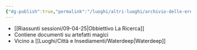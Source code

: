 ```yaml
---
{"dg-publish":true,"permalink":"/luoghi/altri-luoghi/archivio-delle-ere-perdute/","noteIcon":""}
---
```


  - [[Riassunti sessioni/09-04-25\|Obbiettivo La Ricerca]]
  - Contiene documenti su artefatti magici
  - Vicino a [[Luoghi/Città e Insediamenti/Waterdeep\|Waterdeep]]
